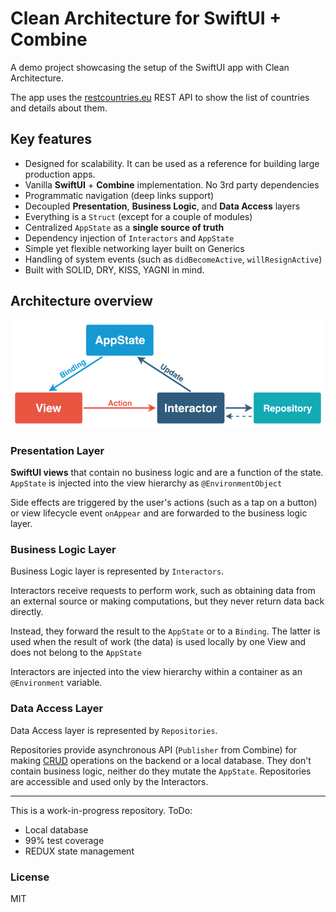 # Clean Architecture for SwiftUI + Combine

A demo project showcasing the setup of the SwiftUI app with Clean Architecture.

The app uses the [restcountries.eu](restcountries.eu) REST API to show the list of countries and details about them.

## Key features
* Designed for scalability. It can be used as a reference for building large production apps.
* Vanilla **SwiftUI** + **Combine** implementation. No 3rd party dependencies
* Programmatic navigation (deep links support)
* Decoupled **Presentation**, **Business Logic**, and **Data Access** layers
* Everything is a `Struct` (except for a couple of modules)
* Centralized `AppState` as a **single source of truth**
* Dependency injection of `Interactors` and `AppState`
* Simple yet flexible networking layer built on Generics
* Handling of system events (such as `didBecomeActive`, `willResignActive`)
* Built with SOLID, DRY, KISS, YAGNI in mind.

## Architecture overview

<p align="center">
  <img src="https://github.com/nalexn/blob_files/blob/master/images/swiftui_arc_001.png?raw=true" alt="Diagram"/>
</p>

### Presentation Layer

**SwiftUI views** that contain no business logic and are a function of the state.
`AppState` is injected into the view hierarchy as `@EnvironmentObject`

Side effects are triggered by the user's actions (such as a tap on a button) or view lifecycle event `onAppear` and are forwarded to the business logic layer.

### Business Logic Layer

Business Logic layer is represented by `Interactors`. 

Interactors receive requests to perform work, such as obtaining data from an external source or making computations, but they never return data back directly.

Instead, they forward the result to the `AppState` or to a `Binding`. The latter is used when the result of work (the data) is used locally by one View and does not belong to the `AppState`

Interactors are injected into the view hierarchy within a container as an `@Environment` variable.

### Data Access Layer

Data Access layer is represented by `Repositories`.

Repositories provide asynchronous API (`Publisher` from Combine) for making [CRUD](https://en.wikipedia.org/wiki/Create,_read,_update_and_delete) operations on the backend or a local database. They don't contain business logic, neither do they mutate the `AppState`. Repositories are accessible and used only by the Interactors.

---

This is a work-in-progress repository. ToDo:

* Local database
* 99% test coverage
* REDUX state management

### License
MIT
